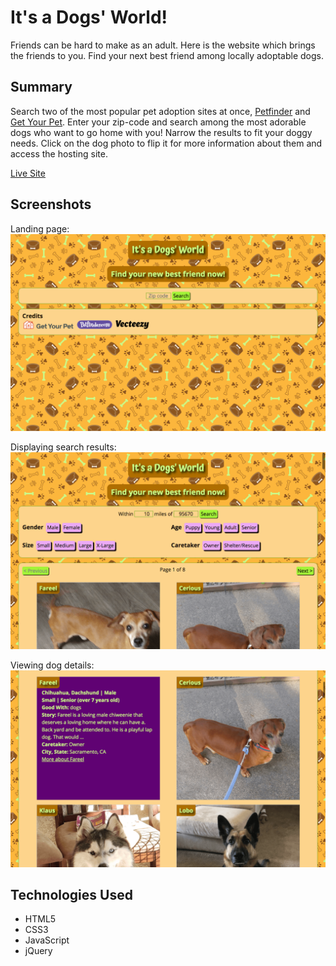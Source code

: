 # It's a Dogs' World! 

Friends can be hard to make as an adult. Here is the website which brings the friends to you. Find your next best friend among locally adoptable dogs. 

## Summary

Search two of the most popular pet adoption sites at once, [Petfinder](petfinder.com "Petfinder") and [Get Your Pet](getyourpet.com "Get Your Pet").  Enter your zip-code and search among the most adorable dogs who want to go home with you!  Narrow the results to fit your doggy needs.  Click on the dog photo to flip it for more information about them and access the hosting site.

[Live Site](https://sararose686.github.io/dogs-world/ "It's a Dogs' World!")

## Screenshots

Landing page:
![Screenshot image](images/screenshot-1.png)

Displaying search results:
![Screen image](images/screenshot-2.png)

Viewing dog details:
![Screen image](images/screenshot-3.png)

## Technologies Used

- HTML5
- CSS3
- JavaScript
- jQuery 

